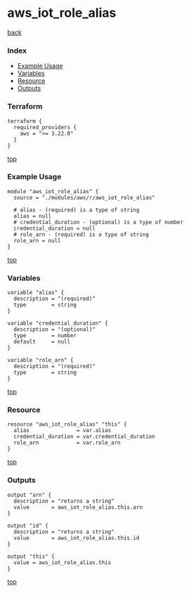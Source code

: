 # aws_iot_role_alias
[back](../aws.md)
### Index
- [Example Usage](#example-usage)
- [Variables](#variables)
- [Resource](#resource)
- [Outputs](#outputs)
### Terraform
```hcl
terraform {
  required_providers {
    aws = ">= 3.22.0"
  }
}
```
[top](#index)
### Example Usage
```hcl
module "aws_iot_role_alias" {
  source = "./modules/aws/r/aws_iot_role_alias"

  # alias - (required) is a type of string
  alias = null
  # credential_duration - (optional) is a type of number
  credential_duration = null
  # role_arn - (required) is a type of string
  role_arn = null
}
```
[top](#index)
### Variables
```hcl
variable "alias" {
  description = "(required)"
  type        = string
}

variable "credential_duration" {
  description = "(optional)"
  type        = number
  default     = null
}

variable "role_arn" {
  description = "(required)"
  type        = string
}
```
[top](#index)

### Resource
```hcl
resource "aws_iot_role_alias" "this" {
  alias               = var.alias
  credential_duration = var.credential_duration
  role_arn            = var.role_arn
}
```
[top](#index)
### Outputs
```hcl
output "arn" {
  description = "returns a string"
  value       = aws_iot_role_alias.this.arn
}

output "id" {
  description = "returns a string"
  value       = aws_iot_role_alias.this.id
}

output "this" {
  value = aws_iot_role_alias.this
}
```
[top](#index)
